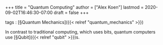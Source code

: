 +++
title = "Quantum Computing"
author = ["Alex Koen"]
lastmod = 2020-09-02T16:46:30-07:00
draft = false
+++

tags
: [§Quantum Mechanics]({{< relref "quantum_mechanics" >}})


In contrast to traditional computing, which uses bits, quantum computers use [§Qubit]({{< relref "qubit" >}})s.
